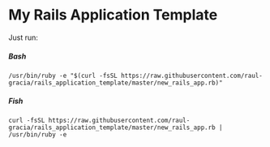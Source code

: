 # My Rails Application Template

Just run:

##### Bash

`/usr/bin/ruby -e "$(curl -fsSL https://raw.githubusercontent.com/raul-gracia/rails_application_template/master/new_rails_app.rb)"`

##### Fish
`curl -fsSL https://raw.githubusercontent.com/raul-gracia/rails_application_template/master/new_rails_app.rb | /usr/bin/ruby -e`
